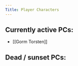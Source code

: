 ```yaml
---
Title: Player Characters
---
```


## Currently active PCs:
 * [[Gorm Torsten]]

## Dead / sunset PCs:
